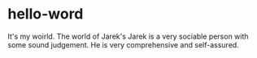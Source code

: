 # hello-word
It's my woirld. The world of Jarek's
Jarek is a very sociable person with some sound judgement. He is very comprehensive and self-assured.
